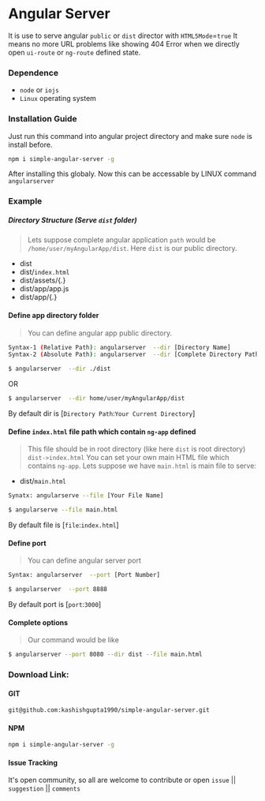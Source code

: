 # Angular Server
It is use to serve angular `public` or `dist` director with `HTML5Mode`=`true`
It means no more URL problems like showing 404 Error when we directly open `ui-route` or `ng-route` defined state.

### Dependence 
  - `node` or `iojs`
  - `Linux` operating system

### Installation Guide
Just run this command into angular project directory and make sure `node` is install before.
```sh
npm i simple-angular-server -g
```
After installing this globaly. Now this can be accessable by LINUX command `angularserver`

### Example

#####  Directory Structure (Serve `dist` folder)
> Lets suppose complete angular application `path` would be `/home/user/myAngularApp/dist`. Here `dist` is our public directory.

  - dist
  - dist/`index.html`
  - dist/assets/{*.*}
  - dist/app/app.js  
  - dist/app/{*.*}

#### Define app directory folder ####
> You can define angular app public directory.

```sh
Syntax-1 (Relative Path): angularserver  --dir [Directory Name]
Syntax-2 (Absolute Path): angularserver  --dir [Complete Directory Path]
```
```sh
$ angularserver  --dir ./dist
```
OR
```sh
$ angularserver  --dir home/user/myAngularApp/dist
```
By default dir is [`Directory Path`:`Your Current Directory`]

#### Define `index.html` file path which contain `ng-app` defined ####
> This file should be in root directory (like here `dist` is root directory) `dist->index.html` 
> You can set your own main HTML file which contains `ng-app`.
Lets suppose we have `main.html` is main file to serve:

 - dist/`main.html`
 
```sh
Synatx: angularserve --file [Your File Name]
```
```sh
$ angularserve --file main.html
```
By default file is [`file`:`index.html`]

#### Define port ####
> You can define angular server port

```sh
Syntax: angularserver  --port [Port Number]
```
```sh
$ angularserver  --port 8888
```
By default port is [`port`:`3000`] 


#### Complete options #### 
> Our command would be like

```sh
$ angularserver --port 8080 --dir dist --file main.html
```

### Download Link:
#### GIT
```sh
git@github.com:kashishgupta1990/simple-angular-server.git
```

#### NPM
```sh
npm i simple-angular-server -g
```

#### Issue Tracking
It's open community, so all are welcome to contribute or open `issue` || `suggestion` || `comments`
